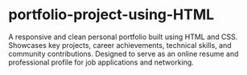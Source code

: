 # portfolio-project-using-HTML
A responsive and clean personal portfolio built using HTML and CSS. Showcases key projects, career achievements, technical skills, and community contributions. Designed to serve as an online resume and professional profile for job applications and networking.
